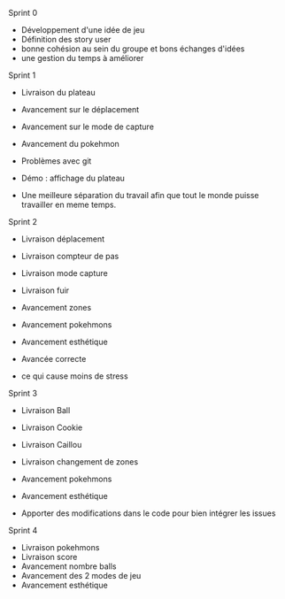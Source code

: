 Sprint 0

- Développement d'une idée de jeu 
- Définition des story user
- bonne cohésion au sein du groupe et bons échanges d'idées
- une gestion du temps à améliorer 





Sprint 1

- Livraison du plateau
- Avancement sur le déplacement
- Avancement sur le mode de capture
- Avancement du pokehmon

- Problèmes avec git
- Démo : affichage du plateau
- Une meilleure séparation du travail afin que tout le monde puisse travailler en meme temps.

Sprint 2

- Livraison déplacement
- Livraison compteur de pas
- Livraison mode capture
- Livraison fuir
- Avancement zones
- Avancement pokehmons
- Avancement esthétique

- Avancée correcte 
- ce qui cause moins de stress

Sprint 3

- Livraison Ball
- Livraison Cookie
- Livraison Caillou
- Livraison changement de zones
- Avancement pokehmons
- Avancement esthétique

- Apporter des modifications dans le code pour bien intégrer les issues


Sprint 4

- Livraison pokehmons
- Livraison score
- Avancement nombre balls
- Avancement des 2 modes de jeu
- Avancement esthétique






    




